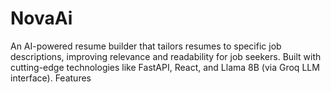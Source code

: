 # NovaAi
An AI-powered resume builder that tailors resumes to specific job descriptions, improving relevance and readability for job seekers. Built with cutting-edge technologies like FastAPI, React, and Llama 8B (via Groq LLM interface).  Features
